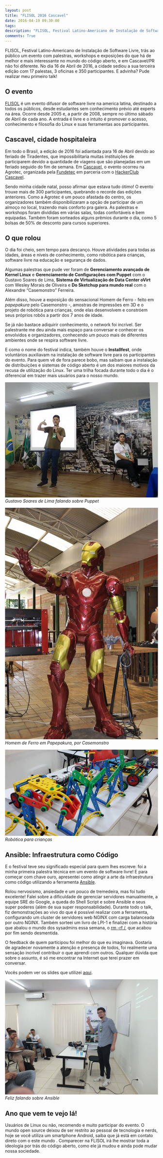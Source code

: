 ```yaml
---
layout: post
title: "FLISOL 2016 Cascavel"
date: 2016-04-19 09:30:00
tags:
description: "FLISOL, Festival Latino-Americano de Instalação de Software Livre, trás ao público um evento com palestras, workshops e exposições do que há de melhor e mais interessante no mundo do código aberto, e em Cascavel/PR não foi diferente. No dia 16 de Abril de 2016, a cidade sediou a sua terceira edição com 17 palestas, 3 oficinas e 350 participantes. E advinha? Pude realizar meu primeiro talk!"
comments: True
---
```


FLISOL, Festival Latino-Americano de Instalação de Software Livre, trás ao público um evento com palestras, workshops e exposições do que há de melhor e mais interessante no mundo do código aberto, e em Cascavel/PR não foi diferente. No dia 16 de Abril de 2016, a cidade sediou a sua terceira edição com 17 palestas, 3 oficinas e 350 participantes. E advinha? Pude realizar meu primeiro talk!

## O evento
[FLISOL](http://www.flisol.info/) é um evento difusor de software livre na america latina, destinado a todos os públicos, desde estudantes sem conhecimento prévio até experts na área. Ocorre desde 2005 e, a partir de 2008, sempre no último sábado de Abril de cada ano. A entrada é livre e o intuito é promover o acesso, conhecimento e filosofia do Linux e suas ferramentas aos participantes.

## Cascavel, cidade hospitaleira
Em todo o Brasil, a edição de 2016 foi adiantada para 16 de Abril devido ao feriado de Tiradentes, que impossibilitaria muitas instituições de participarem devido a quantidade de viagens que são planejadas em um feriado seguido do fim de semana. Em [Cascavel](https://doity.com.br/flisolcascavel2016), o evento ocorreu na Agrotec, organizada pela [Fundetec](http://www.fundetec.org.br) em parceria com o [HackerClub Cascavel](http://hackerclubcascavel.org).

Sendo minha cidade natal, posso afirmar que estava tudo ótimo! O evento trouxe mais de 300 participantes, quebrando o recorde das edições anteriores. Como a Agrotec é um pouco afastada do centro, os organizadores também disponibilizaram a opção de participar de um almoço no local, trazendo mais conforto pra galera. As palestras e workshops foram divididas em várias salas, todas confortáveis e bem equipadas. Também foram sorteados alguns prêmios durante o dia, como 5 bolsas de 50% de desconto para cursos superiores.

## O que rolou
O dia foi cheio, sem tempo para descanço. Houve atividades para todas as idades, áreas e níveis de conhecimento, como robótica para crianças, software livre na educação e segurança de dados.

Algumas palestras que pude ver foram de **Gerenciamento avançado de Kernel Linux** e **Gerenciamento de Configurações com Puppet** com o Gustavo Soares de Lima, **Sistema de Virtualização de Data Center oVirt** com Wesley Morais de Oliveira e **Do Sketchup para mundo real** com o Alexandre “Casemonstro” Ferreira.

Além disso, houve a exposição do sensacional Homem de Ferro - feito em *papepakura* pelo Casemonstro -, amostras de impressões em 3D e o projeto de robótica para crianças, onde elas desenvolvem e constróem seus próprios robôs a partir dos 7 anos de idade.

Se já não bastace adiquirir conhecimento, o network foi incrível. Ser palestrante me deu ainda mais espaço para conversar e conhecer os envolvidos e organizadores, conhecendo um pouco mais de diferentes ambientes onde se respira software livre.

E como o nome do festival indica, também houve o **Installfest**, onde voluntários auxiliavam na instalação de software livre para os participantes do evento. Para quem vê de fora parece  bobo, mas saibam que a instalação de distribuições e sistemas de código aberto é um dos maiores motivos da recusa de utilização do Linux. Ter uma trilha focada durante todo o dia é o diferencial em trazer mais usuários para o nosso mundo.

![Gustavo Soares de Lima](/img/flisol2016cascavel_guto.jpg)
*Gustavo Soares de Lima falando sobre Puppet*

![Homem de Ferro em Papepakura](/img/flisol2016cascavel_ironman.jpg)
*Homem de Ferro em Papepakura, por Casemonstro*

![Robótica para Crianças](/img/flisol2016cascavel_robotica.jpg)
*Robótica para crianças*

## Ansible: Infraestrutura como Código
E o festival teve seu significado especial para quem lhes escreve: foi a minha primeira palestra técnica em um evento de software livre! E para começar com chave ouro, apresentei como atingir a arte da infraestrutura como código utilizando a ferramenta [Ansible](https://www.ansible.com).

Rolou nervosismo, ansiedade e um pouco de tremedeira, mas foi tudo excelente! Falei sobre a dificuldade de gerenciar servidores manualmente, a equipe SRE do Google, a queda do Shell Script e sobre Ansible e seus super poderes (além de sua super responsabilidade). Durante todo o talk, fiz demonstrações ao vivo do que é possível realizar com a ferramenta, configurando um cluster de servidores web NGINX com carga balanceada por outro NGINX. Também sorteei um livro de LPI-1 e finalizei com a história que abalou o mundo dos sysadmins essa semana, o [rm -rf /](http://serverfault.com/questions/769357/recovering-from-a-rm-rf), que acabou por fim sendo desmentida.

O feedback de quem participou foi melhor do que eu imaginava. Gostaria de agradecer novamente a atenção e presença de todos, foi realmente uma sensação incrível contribuir o que aprendi com outros. Qualquer dúvida que sobre o assunto, é só me encontrar na Internet que terei prazer em conversar.

Vocês podem ver os slides que utilizei [aqui](https://goo.gl/Scixod).

![Palestrando sobre Ansible](/img/flisol2016cascavel_ansible.jpg)
*Feliz falando sobre Ansible*

## Ano que vem te vejo lá!
Usuários de Linux ou não, recomendo e muito participar do evento. O mundo open source deixou de ser restrito ao pessoal de tecnologia e nerds, hoje se você utiliza um smartphone Android, saiba que já está em contato direto com o este mundo . Comparecer na FLISOL irá lhe mostrar toda a ideologia por trás do código aberto, como ele já mudou e ainda pode mudar nossa sociedade.

